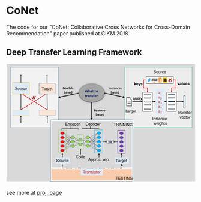 # CoNet

The code for our "CoNet: Collaborative Cross Networks for Cross-Domain Recommendation" paper published at CIKM 2018


## Deep Transfer Learning Framework 
![Framework](/image/TransDL.png "DeepTL")



see more at [proj. page](https://njuhugn.github.io/research-conet.html)